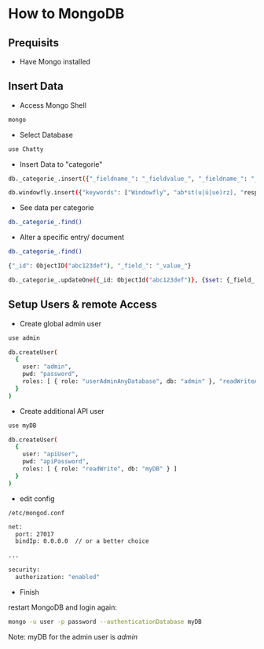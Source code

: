 # How to MongoDB

## Prequisits

- Have Mongo installed

## Insert Data

- Access Mongo Shell

```bash
mongo
```

- Select Database

```bash
use Chatty
```

- Insert Data to "categorie"

```bash
db._categorie_.insert({"_fieldname_": "_fieldvalue_", "_fieldname_": "_fieldvalue_"})
```

```bash
db.windowfly.insert({"keywords": ["Windowfly", "ab*st(u|ü|ue)rz], "response": "Bitte wärmen"})
```

- See data per categorie

```bash
db._categorie_.find()
```


- Alter a specific entry/ document

```bash
db._categorie_.find()

{"_id": ObjectID("abc123def"), "_field_": "_value_"}

db._categorie_.updateOne({_id: ObjectId("abc123def")}, {$set: {_field_: "new value"}})
```

## Setup Users & remote Access

- Create global admin user

```bash
use admin

db.createUser(
  {
    user: "admin",
    pwd: "password",
    roles: [ { role: "userAdminAnyDatabase", db: "admin" }, "readWriteAnyDatabase" ]
  }
)
```

- Create additional API user

```bash
use myDB

db.createUser(
  {
    user: "apiUser",
    pwd: "apiPassword",
    roles: [ { role: "readWrite", db: "myDB" } ]
  }
)
```

- edit config

```/etc/mongod.conf```

```bash
net:
  port: 27017
  bindIp: 0.0.0.0  // or a better choice

...

security:
  authorization: "enabled"

```

- Finish

restart MongoDB and login again:

```bash
mongo -u user -p password --authenticationDatabase myDB
```

Note: myDB for the admin user is _admin_

